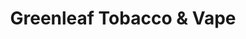 ---
title: "Greenleaf Tobacco & Vape"
url: /des-moines/greenleaf-tobacco-and-vape-merle-hay-road/
shop: tobacco
---